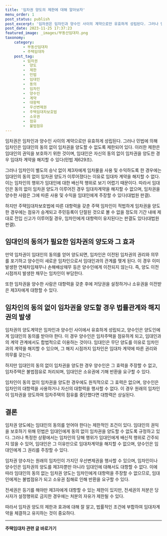```yaml
---
title: '임차권 양도의 제한에 대해 알아보자'
menu_order: 1
post_status: publish
post_excerpt: '임차권은 임차인과 양수인 사이의 계약으로만 유효하게 성립된다. 그러나 민법에 의해 임차인은 임대인의 동의 없이 임차권을 양도할 수 없도록 제한되어 있다. 이러한 제한은 임대인의 권익을 보호하기 위한 것이며, 임대인은 자신의 동의 없이 임차권을 양도한 경우 임대차 계약을 해지할 수 있다 민법 제629조 .'
post_date: 2023-11-25 17:37:23
featured_image: _images/부동산임대차.png
taxonomy:
    category:
        - 부동산임대차
        - 주택임대차
    post_tag:
        - 임차권
        -  양도
        -  제한
        -  민법
        -  임대인
        -  동의
        -  임차인
        -  양수인
        -  계약
        -  대항력
        -  우선변제권
        -  주택임대차보호법
        -  소유권
        -  점유
        -  불법점유
---
```



임차권은 임차인과 양수인 사이의 계약으로만 유효하게 성립된다. 그러나 민법에 의해 임차인은 임대인의 동의 없이 임차권을 양도할 수 없도록 제한되어 있다. 이러한 제한은 임대인의 권익을 보호하기 위한 것이며, 임대인은 자신의 동의 없이 임차권을 양도한 경우 임대차 계약을 해지할 수 있다(민법 제629조).

그러나 임차인이 별도의 승낙 없이 제3자에게 임차물을 사용 및 수익하도록 한 경우에는 임대인의 동의 없이 임차권 양도가 이루어졌다는 이유로 임대차 계약을 해지할 수 없다. 이는 임차인의 행위가 임대인에 대한 배신적 행위로 보기 어렵기 때문이다. 따라서 임대인은 동의 없이 임차권 양도가 이루어진 경우 임대차계약을 해지할 수 없으며, 임차권을 양수한 사람은 그에 따른 사용 및 수익을 임대인에게 주장할 수 있다(대법원 판결).

하지만 주택임대차보호법에 따른 대항력을 갖춘 주택 임차인이 적법하게 임차권을 양도한 경우에는 점유가 승계되고 주민등록이 단절된 것으로 볼 수 없을 정도의 기간 내에 제대로 전입 신고가 이루어질 경우, 임차인에게 대항력이 유지된다는 판결도 있다(대법원 판결).

## 임대인의 동의가 필요한 임차권의 양도와 그 효과

만약 임차권이 임대인의 동의를 얻어 양도되면, 임차인은 이전된 임차권의 권리와 의무를 포기하고 양수인이 새로운 임차인으로서 임대인과의 관계를 맺게 된다. 이 경우 이미 발생한 연체차임채무나 손해배상채무 등은 양수인에게 이전되지 않는다. 즉, 양도 이전 시점까지 발생한 채무는 임차인이 부담한다.

또한 임차권을 양수한 사람은 대항력을 갖춘 후에 저당권을 설정하거나 소유권을 이전받은 제3자에게 대항할 수 있다.

## 임차인의 동의 없이 임차권을 양도할 경우 법률관계와 해지권의 발생

임차권의 양도계약은 임차인과 양수인 사이에서 유효하게 성립되고, 양수인은 양도인에게 임대인의 동의를 받아야 한다. 이 경우 양수인은 임차주택을 점유하게 되고, 임대인과의 계약 관계에서도 합법적으로 이용하는 것이다. 임대인은 무단 양도를 이유로 임차인과의 계약을 해지할 수 있으며, 그 해지 시점까지 임차인은 임대차 계약에 따른 권리와 의무를 갖는다.

하지만 임대인의 동의 없이 임차권을 양도한 경우 양수인은 그 효력을 주장할 수 없고, 임차주택은 불법점유로 처리되며, 임대인은 소유권에 기해 반환을 요구할 수 있다.

임차인이 동의 없이 임차권을 양도한 경우에도 원칙적으로 그 효력은 없으며, 양수인은 임차인의 대항력을 사용하거나 자신의 대항력을 행사할 수 없다. 이 경우 원래의 임차인이 임차권을 양도하여 임차주택의 점유를 중단했다면 대항력은 상실된다.

## 결론


임차권 양도에는 임대인의 동의를 얻어야 한다는 제한적인 조건이 있다. 임대인의 권익을 보호하기 위해 민법은 임대인에게 동의 없이 임차권을 양도할 수 없도록 규정하고 있다. 그러나 특정한 상황에서는 임차인의 당해 행위가 임대인에게 배신적 행위로 간주되지 않을 수 있어, 임대인은 그 이유만으로 임대차계약을 해지할 수 없으며, 양수인은 임대인에게 그 권리를 주장할 수 있다.

임차권 양수자는 원래의 임차인이 가지던 우선변제권을 행사할 수 있으며, 임차인이나 양수인은 임차권의 양도를 제3자뿐만 아니라 임대인에 대해서도 대항할 수 없다. 이에 따라 임대인의 동의 없는 임차권 양도는 임차인에게 대항력을 주장할 수 없으므로, 임대인에게는 불법점유가 되고 소유권 침해로 인해 반환을 요구할 수 있다.

전세권은 등기를 해야만 제3자에게 대항할 수 있는 제한이 있지만, 전세권의 처분은 당사자가 설정행위로 금지한 경우에는 처분의 자유가 제한될 수 있다.

따라서 임차권 양도의 제한과 효과에 대해 잘 알고, 법률적인 조건에 부합하여 임대차계약을 체결하고 유지하는 것이 중요하다.
<!-- wp:separator -->
<hr class="wp-block-separator has-alpha-channel-opacity"/>
<!-- /wp:separator -->

<!-- wp:group {"backgroundColor":"base","layout":{"type":"constrained"}} -->
<div class="wp-block-group has-base-background-color has-background"><!-- wp:paragraph {"align":"center","fontSize":"medium"} -->
<p class="has-text-align-center has-large-font-size"><strong>주택임대차 관련 글 바로가기</strong></p>
<!-- /wp:paragraph -->


<!-- wp:latest-posts
{"categories":[{"id":27169,"count":19,"description":"","link":"https://uknowlaw.com/category/%ec%a3%bc%ed%83%9d%ec%9e%84%eb%8c%80%ec%b0%a8/","name":"주택임대차","slug":"주택임대차","taxonomy":"category","parent":0,"meta":[],"_links":{"self":[{"href":"https://uknowlaw.com/wp-json/wp/v2/categories/27169"}],"collection":[{"href":"https://uknowlaw.com/wp-json/wp/v2/categories"}],"about":[{"href":"https://uknowlaw.com/wp-json/wp/v2/taxonomies/category"}],"wp:post_type":[{"href":"https://uknowlaw.com/wp-json/wp/v2/posts?categories=27169"}],"curies":[{"name":"wp","href":"https://api.w.org/{rel}","templated":true}]}}],"postsToShow":100,"excerptLength":28,"postLayout":"grid","columns":2,"featuredImageAlign":"left","featuredImageSizeSlug":"large","fontSize":"small"} /--></div>
<!-- /wp:group -->